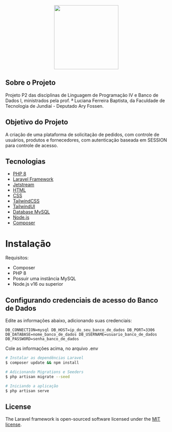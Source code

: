 <p align="center"><a href="https://laravel.com" target="_blank"><img src="https://github.com/Fabricio-Lima/ProjetoLP_P2/blob/v2/public/farmacia-logo.png" width="200"></a></p>

## Sobre o Projeto

Projeto P2 das disciplinas de Linguagem de Programação IV e Banco de Dados I, ministrados pela prof. ª Luciana Ferreira Baptista, da Faculdade de Tecnologia de Jundiaí - Deputado Ary Fossen. 

## Objetivo do Projeto

A criação de uma plataforma de solicitação de pedidos, com controle de usuários, produtos e fornecedores, com autenticação baseada em SESSION para controle de acesso.

## Tecnologias

- [PHP 8](https://www.php.net/)
- [Laravel Framework](https://laravel.com/)
- [Jetstream](https://jetstream.laravel.com/2.x/introduction.html)
- [HTML](https://developer.mozilla.org/pt-BR/docs/Web/HTML)
- [CSS](https://developer.mozilla.org/pt-BR/docs/Web/CSS)
- [TailwindCSS](https://tailwindcss.com/)
- [TailwindUI](https://tailwindui.com/)
- [Database MySQL](https://www.mysql.com/)
- [Node.js](https://nodejs.org/en/)
- [Composer](https://getcomposer.org/download/)

# Instalação

Requisitos:
- Composer
- PHP 8
- Possuir uma instância MySQL
- Node.js v16 ou superior

## Configurando credenciais de acesso do Banco de Dados

Edite as informações abaixo, adicionando suas credenciais:

``DB_CONNECTION=mysql
DB_HOST=ip_do_seu_banco_de_dados
DB_PORT=3306
DB_DATABASE=nome_banco_de_dados
DB_USERNAME=usuario_banco_de_dados
DB_PASSWORD=senha_banco_de_dados
``

Cole as informações acima, no arquivo .env

```bash
# Instalar as dependências Laravel
$ composer update && npm install

# Adicionando Migrations e Seeders
$ php artisan migrate --seed

# Iniciando a aplicação
$ php artisan serve
```

## License

The Laravel framework is open-sourced software licensed under the [MIT license](https://opensource.org/licenses/MIT).
